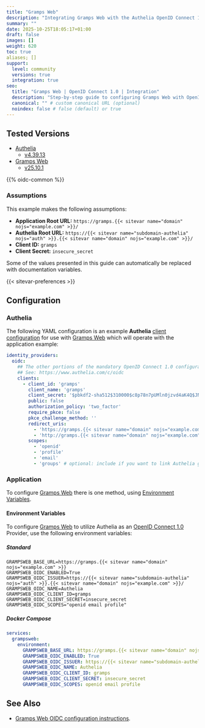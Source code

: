 ```yaml
---
title: "Gramps Web"
description: "Integrating Gramps Web with the Authelia OpenID Connect 1.0 Provider."
summary: ""
date: 2025-10-25T18:05:17+01:00
draft: false
images: []
weight: 620
toc: true
aliases; []
support:
  level: community
  versions: true
  integration: true
seo:
  title: "Gramps Web | OpenID Connect 1.0 | Integration"
  description: "Step-by-step guide to configuring Gramps Web with OpenID Connect 1.0 for secure SSO. Enhance your login flow using Authelia’s modern identity management."
  canonical: "" # custom canonical URL (optional)
  noindex: false # false (default) or true
---
```


## Tested Versions

- [Authelia]
  - [v4.39.13](https://github.com/authelia/authelia/releases/tag/v4.39.13)
- [Gramps Web]
  - [v25.10.1](https://github.com/gramps-project/gramps-web/releases/tag/v25.10.1)

{{% oidc-common %}}

### Assumptions

This example makes the following assumptions:

- __Application Root URL:__ `https://gramps.{{< sitevar name="domain" nojs="example.com" >}}/`
- __Authelia Root URL:__ `https://{{< sitevar name="subdomain-authelia" nojs="auth" >}}.{{< sitevar name="domain" nojs="example.com" >}}/`
- __Client ID:__ `gramps`
- __Client Secret:__ `insecure_secret`

Some of the values presented in this guide can automatically be replaced with documentation variables.

{{< sitevar-preferences >}}

## Configuration

### Authelia

The following YAML configuration is an example __Authelia__ [client configuration] for use with [Gramps Web] which will
operate with the application example:

```yaml {title="configuration.yml"}
identity_providers:
  oidc:
    ## The other portions of the mandatory OpenID Connect 1.0 configuration go here.
    ## See: https://www.authelia.com/c/oidc
    clients:
      - client_id: 'gramps'
        client_name: 'gramps'
        client_secret: '$pbkdf2-sha512$310000$c8p78n7pUMln0jzvd4aK4Q$JNRBzwAo0ek5qKn50cFzzvE9RXV88h1wJn5KGiHrD0YKtZaR/nCb2CJPOsKaPK0hjf.9yHxzQGZziziccp6Yng'  # The digest of 'insecure_secret'.
        public: false
        authorization_policy: 'two_factor'
        require_pkce: false
        pkce_challenge_method: ''
        redirect_uris:
          - 'https://gramps.{{< sitevar name="domain" nojs="example.com" >}}/api/oidc/callback/*'
          - 'http://gramps.{{< sitevar name="domain" nojs="example.com" >}}/api/oidc/callback/?provider=custom'
        scopes:
          - 'openid'
          - 'profile'
          - 'email'
          - 'groups' # optional: include if you want to link Authelia groups to Gramps roles
```

### Application

To configure [Gramps Web] there is one method, using [Environment Variables](#environment-variables).

#### Environment Variables

To configure [Gramps Web] to utilize Authelia as an [OpenID Connect 1.0] Provider, use the following environment
variables:

##### Standard

```shell {title=".env"}
GRAMPSWEB_BASE_URL=https://gramps.{{< sitevar name="domain" nojs="example.com" >}}
GRAMPSWEB_OIDC_ENABLED=True
GRAMPSWEB_OIDC_ISSUER=https://{{< sitevar name="subdomain-authelia" nojs="auth" >}}.{{< sitevar name="domain" nojs="example.com" >}}/
GRAMPSWEB_OIDC_NAME=Authelia
GRAMPSWEB_OIDC_CLIENT_ID=gramps
GRAMPSWEB_OIDC_CLIENT_SECRET=insecure_secret
GRAMPSWEB_OIDC_SCOPES="openid email profile"
```

##### Docker Compose

```yaml {title="compose.yml"}
services:
  grampsweb:
    environment:
      GRAMPSWEB_BASE_URL: https://gramps.{{< sitevar name="domain" nojs="example.com" >}}
      GRAMPSWEB_OIDC_ENABLED: True
      GRAMPSWEB_OIDC_ISSUER: https://{{< sitevar name="subdomain-authelia" nojs="auth" >}}.{{< sitevar name="domain" nojs="example.com" >}}/
      GRAMPSWEB_OIDC_NAME: Authelia
      GRAMPSWEB_OIDC_CLIENT_ID: gramps
      GRAMPSWEB_OIDC_CLIENT_SECRET: insecure_secret
      GRAMPSWEB_OIDC_SCOPES: openid email profile
```

## See Also

- [Gramps Web OIDC configuration instructions](https://www.grampsweb.org/install_setup/oidc/).

[Gramps Web]: https://www.grampsweb.org/
[Authelia]: https://www.authelia.com
[OpenID Connect 1.0]: ../../introduction.md
[client configuration]: ../../../../configuration/identity-providers/openid-connect/clients.md
